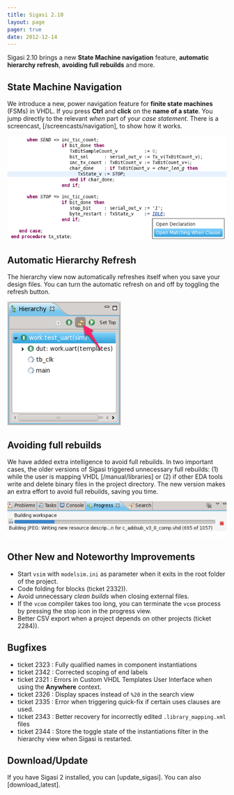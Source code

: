 ```yaml
---
title: Sigasi 2.10
layout: page
pager: true
date: 2012-12-14
---
```


Sigasi 2.10 brings a new **State Machine navigation** feature, **automatic hierarchy refresh**, **avoiding full rebuilds** and more.

State Machine Navigation
------------------------

We introduce a new, power navigation feature for **finite state machines** (FSMs) in VHDL.
If you press **Ctrl** and **click** on the **name of a state**. You jump directly to the relevant *when* part of your *case statement*. There is
a screencast, [/screencasts/navigation], to show how it works.

![Open Matching When Clause (Ctrl-click)](2.10/open_matching_when.png "Open Matching When Clause (Ctrl-click)")

Automatic Hierarchy Refresh
---------------------------

The hierarchy view now automatically refreshes itself when you save your
design files. You can turn the automatic refresh on and off by toggling
the refresh button.

![Hierarchy auto refresh](2.10/auto_refresh.png "Hierarchy auto refresh")


Avoiding full rebuilds
----------------------

We have added extra intelligence to avoid full rebuilds. In two
important cases, the older versions of Sigasi triggered unnecessary full
rebuilds: (1) while the user is mapping VHDL [/manual/libraries] or (2) if other EDA tools write and
delete binary files in the project directory. The new version makes an
extra effort to avoid full rebuilds, saving you time.

![Avoid Clean Builds if possible](2.10/clean_build.png "Avoid Clean Builds if possible")

Other New and Noteworthy Improvements
-------------------------------------

-   Start `vsim` with `modelsim.ini` as parameter when it exits in the
    root folder of the project.
-   Code folding for blocks (ticket 2332)).
-   Avoid unnecessary *clean builds* when closing external files.
-   If the `vcom` compiler takes too long, you can terminate the `vcom`
    process by pressing the stop icon in the progress view.
-   Better CSV export when a project depends on other projects (ticket 2284)).

Bugfixes
--------

-   ticket 2323 : Fully qualified names in component instantiations
-   ticket 2342 : Corrected scoping of end labels
-   ticket 2321 : Errors in Custom VHDL Templates User
    Interface when using the **Anywhere** context.
-   ticket 2326 : Display
    spaces instead of `%20` in the search view
-   ticket 2335 : Error when triggering quick-fix if certain uses
    clauses are used.
-   ticket 2343 : Better recovery for incorrectly edited
    `.library_mapping.xml` files
-   ticket 2344 : Store the toggle state of the instantiations filter in
    the hierarchy view when Sigasi is restarted.

Download/Update
---------------

If you have Sigasi 2 installed, you can [update_sigasi]. You can also [download_latest].
